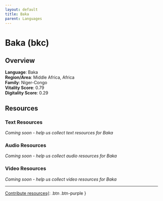 ```yaml
---
layout: default
title: Baka
parent: Languages
---
```


# Baka (bkc)

## Overview

**Language**: Baka  
**Region/Area**: Middle Africa, Africa  
**Family**: Niger-Congo  
**Vitality Score**: 0.79  
**Digitality Score**: 0.29  

## Resources

### Text Resources
*Coming soon - help us collect text resources for Baka*

### Audio Resources
*Coming soon - help us collect audio resources for Baka*

### Video Resources
*Coming soon - help us collect video resources for Baka*

---

[Contribute resources](https://fairtrain.github.io/){: .btn .btn-purple }
